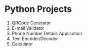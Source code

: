 # Python Projects
1. QRCode Generator
2. E-mail Validator
3. Phone Number Details Application
4. Text Encoder/Decoder
5. Calculator
